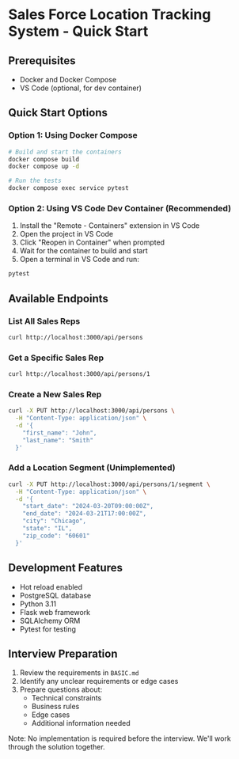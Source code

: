 # Sales Force Location Tracking System - Quick Start

## Prerequisites
- Docker and Docker Compose
- VS Code (optional, for dev container)

## Quick Start Options

### Option 1: Using Docker Compose
```bash
# Build and start the containers
docker compose build
docker compose up -d

# Run the tests
docker compose exec service pytest
```

### Option 2: Using VS Code Dev Container (Recommended)
1. Install the "Remote - Containers" extension in VS Code
2. Open the project in VS Code
3. Click "Reopen in Container" when prompted
4. Wait for the container to build and start
5. Open a terminal in VS Code and run:
```bash
pytest
```

## Available Endpoints

### List All Sales Reps
```bash
curl http://localhost:3000/api/persons
```

### Get a Specific Sales Rep
```bash
curl http://localhost:3000/api/persons/1
```

### Create a New Sales Rep
```bash
curl -X PUT http://localhost:3000/api/persons \
  -H "Content-Type: application/json" \
  -d '{
    "first_name": "John",
    "last_name": "Smith"
  }'
```

### Add a Location Segment (Unimplemented)
```bash
curl -X PUT http://localhost:3000/api/persons/1/segment \
  -H "Content-Type: application/json" \
  -d '{
    "start_date": "2024-03-20T09:00:00Z",
    "end_date": "2024-03-21T17:00:00Z",
    "city": "Chicago",
    "state": "IL",
    "zip_code": "60601"
  }'
```

## Development Features
- Hot reload enabled
- PostgreSQL database
- Python 3.11
- Flask web framework
- SQLAlchemy ORM
- Pytest for testing

## Interview Preparation
1. Review the requirements in `BASIC.md`
2. Identify any unclear requirements or edge cases
3. Prepare questions about:
   - Technical constraints
   - Business rules
   - Edge cases
   - Additional information needed

Note: No implementation is required before the interview. We'll work through the solution together. 